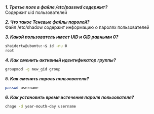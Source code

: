 ***1. Третье поле в файле /etc/passwd содержит?***  
Содержит uid пользователей  

***2. Что такое Теневые файлы паролей?***  
Файл /etc/shadow содержит информацию о паролях пользователей

***3. Какой пользователь имеет UID и GID равными 0?***  
```bash
shaidertw@ubuntu:~$ id -nu 0
root
```

***4. Как сменить активный идентификатор группы?***  
```bash
groupmod -g new_gid group
```

***5. Как сменить пароль пользователя?***  
```bash
passwd username
```

***6. Как установить время истечения пароля пользователя?***  
```bash
chage -d year-mouth-day username
```

